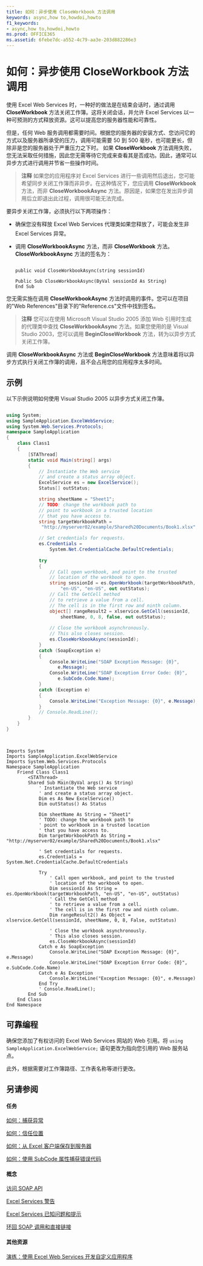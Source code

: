 ```yaml
---
title: 如何：异步使用 CloseWorkbook 方法调用
keywords: async,how to,howdoi,howto
f1_keywords:
- async,how to,howdoi,howto
ms.prod: OFFICE365
ms.assetid: 6febe7dc-a552-4c79-aa3e-203d882286e3
---
```



# 如何：异步使用 CloseWorkbook 方法调用

使用 Excel Web Services 时，一种好的做法是在结束会话时，通过调用 **CloseWorkbook** 方法关闭工作簿。这将关闭会话，并允许 Excel Services 以一种可预测的方式释放资源。这可以提高您的服务器性能和可靠性。
  
    
    

但是，任何 Web 服务调用都需要时间。根据您的服务器的安装方式、您访问它的方式以及服务器所承受的压力，调用可能需要 50 到 500 毫秒，也可能更长，但除非是您的服务器处于严重压力之下时。 
如果 **CloseWorkbook** 方法调用失败，您无法采取任何措施，因此您无需等待它完成来查看其是否成功。因此，通常可以异步方式进行调用并节省一些操作时间。
  
    
    


> **注释**
> 如果您的应用程序对 Excel Services 进行一些调用然后退出，您可能希望同步关闭工作簿而非异步。在这种情况下，您应调用 **CloseWorkbook** 方法，而非 **CloseWorkbookAsync** 方法。原因是，如果您在发出异步调用后立即退出此过程，调用很可能无法完成。
  
    
    

要异步关闭工作簿，必须执行以下两项操作：
- 确保您没有释放 Excel Web Services 代理类如果您释放了，可能会发生非 Excel Services 异常。 
    
  
- 调用 **CloseWorkbookAsync** 方法，而非 **CloseWorkbook** 方法。 **CloseWorkbookAsync** 方法的签名为：
    
  ```
  
  public void CloseWorkbookAsync(string sessionId)
  ```


  ```VB.net
  Public Sub CloseWorkbookAsync(ByVal sessionId As String)
  End Sub
  ```

您无需实施在调用 **CloseWorkbookAsync** 方法时调用的事件。您可以在项目的"Web References"目录下的"Reference.cs"文件中找到签名。 
> **注释**
> 您可以在使用 Microsoft Visual Studio 2005 添加 Web 引用时生成的代理类中查找 **CloseWorkbookAsync** 方法。如果您使用的是 Visual Studio 2003，您可以调用 **BeginCloseWorkbook** 方法，转为以异步方式关闭工作簿。
  
    
    

调用 **CloseWorkbookAsync** 方法或 **BeginCloseWorkbook** 方法意味着将以异步方式执行关闭工作簿的调用，且不会占用您的应用程序太多时间。
## 示例

以下示例说明如何使用 Visual Studio 2005 以异步方式关闭工作簿。
  
    
    

```cs

using System;
using SampleApplication.ExcelWebService;
using System.Web.Services.Protocols;
namespace SampleApplication
{
    class Class1
    {
        [STAThread]
        static void Main(string[] args)
        {            
            // Instantiate the Web service 
            // and create a status array object.
            ExcelService es = new ExcelService();
            Status[] outStatus;

            string sheetName = "Sheet1";
            // TODO: change the workbook path to 
            // point to workbook in a trusted location
            // that you have access to. 
            string targetWorkbookPath = 
             "http://myserver02/example/Shared%20Documents/Book1.xlsx";

            // Set credentials for requests.
            es.Credentials = 
                System.Net.CredentialCache.DefaultCredentials;
            
            try
            {
                // Call open workbook, and point to the trusted   
                // location of the workbook to open.
                string sessionId = es.OpenWorkbook(targetWorkbookPath, 
                    "en-US", "en-US", out outStatus);
                // Call the GetCell method 
                // to retrieve a value from a cell.
                // The cell is in the first row and ninth column.
                object[] rangeResult2 = xlservice.GetCell(sessionId, 
                    sheetName, 0, 8, false, out outStatus);
 
                // Close the workbook asynchronously. 
                // This also closes session.
                es.CloseWorkbookAsync(sessionId);
            }
            catch (SoapException e)
            {
                Console.WriteLine("SOAP Exception Message: {0}", 
                   e.Message);
                Console.WriteLine("SOAP Exception Error Code: {0}", 
                   e.SubCode.Code.Name);
            }
            catch (Exception e)
            {
                Console.WriteLine("Exception Message: {0}", e.Message);
            }
            // Console.ReadLine();
        }
    }
}
 
```


```VB.net

Imports System
Imports SampleApplication.ExcelWebService
Imports System.Web.Services.Protocols
Namespace SampleApplication
    Friend Class Class1
        <STAThread> _
        Shared Sub Main(ByVal args() As String)
            ' Instantiate the Web service 
            ' and create a status array object.
            Dim es As New ExcelService()
            Dim outStatus() As Status

            Dim sheetName As String = "Sheet1"
            ' TODO: change the workbook path to 
            ' point to workbook in a trusted location
            ' that you have access to. 
            Dim targetWorkbookPath As String = "http://myserver02/example/Shared%20Documents/Book1.xlsx"

            ' Set credentials for requests.
            es.Credentials = System.Net.CredentialCache.DefaultCredentials

            Try
                ' Call open workbook, and point to the trusted   
                ' location of the workbook to open.
                Dim sessionId As String = es.OpenWorkbook(targetWorkbookPath, "en-US", "en-US", outStatus)
                ' Call the GetCell method 
                ' to retrieve a value from a cell.
                ' The cell is in the first row and ninth column.
                Dim rangeResult2() As Object = xlservice.GetCell(sessionId, sheetName, 0, 8, False, outStatus)

                ' Close the workbook asynchronously. 
                ' This also closes session.
                es.CloseWorkbookAsync(sessionId)
            Catch e As SoapException
                Console.WriteLine("SOAP Exception Message: {0}", e.Message)
                Console.WriteLine("SOAP Exception Error Code: {0}", e.SubCode.Code.Name)
            Catch e As Exception
                Console.WriteLine("Exception Message: {0}", e.Message)
            End Try
            ' Console.ReadLine();
        End Sub
    End Class
End Namespace
```


## 可靠编程

确保您添加了有权访问的 Excel Web Services 网站的 Web 引用。将  `using SampleApplication.ExcelWebService;` 语句更改为指向您引用的 Web 服务站点。
  
    
    
此外，根据需要对工作簿路径、工作表名称等进行更改。
  
    
    

## 另请参阅


#### 任务


  
    
    
 [如何：捕获异常](how-to-catch-exceptions.md)
  
    
    
 [如何：信任位置](how-to-trust-a-location.md)
  
    
    
 [如何：从 Excel 客户端保存到服务器](how-to-save-from-excel-client-to-the-server.md)
  
    
    
 [如何：使用 SubCode 属性捕获错误代码](how-to-use-the-subcode-property-to-capture-error-codes.md)
#### 概念


  
    
    
 [访问 SOAP API](accessing-the-soap-api.md)
  
    
    
 [Excel Services 警告](excel-services-alerts.md)
  
    
    
 [Excel Services 已知问题和提示](excel-services-known-issues-and-tips.md)
  
    
    
 [环回 SOAP 调用和直接链接](loop-back-soap-calls-and-direct-linking.md)
#### 其他资源


  
    
    
 [演练：使用 Excel Web Services 开发自定义应用程序](walkthrough-developing-a-custom-application-using-excel-web-services.md)
